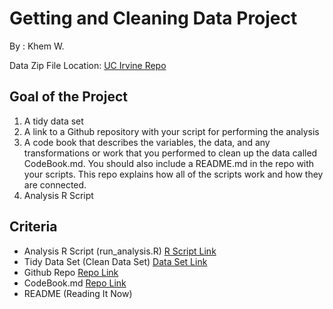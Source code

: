 # **Getting and Cleaning Data Project**

  By : Khem W. 
  
  Data Zip File Location: [UC Irvine Repo](https://d396qusza40orc.cloudfront.net/getdata%2Fprojectfiles%2FUCI%20HAR%20Dataset.zip)

## **Goal of the Project**
1. A tidy data set
2. A link to a Github repository with your script for performing the analysis
3. A code book that describes the variables, the data, and any transformations or work that you performed to clean up the data called CodeBook.md. You should also include a README.md in the repo with your scripts. This repo explains how all of the scripts work and how they are connected.
4. Analysis R Script


## **Criteria**
- Analysis R Script	(run_analysis.R)	[R Script Link](https://github.com/khemthung/datasciencecoursera/tree/main/3_Getting_and_Cleaning_Data/projects/run_analysis.R)
- Tidy Data Set	(Clean Data Set)	[Data Set Link](https://github.com/khemthung/datasciencecoursera/blob/49d725fcf8dc14c4ccf8471e0440417bb817d387/3_Getting_and_Cleaning_Data/data/tidyData.txt)
- Github Repo	[Repo Link](https://github.com/khemthung/datasciencecoursera/tree/main/3_Getting_and_Cleaning_Data/projects)
- CodeBook.md	[Repo Link](https://github.com/khemthung/datasciencecoursera/blob/main/3_Getting_and_Cleaning_Data/projects/codebook.md)
- README	(Reading It Now)
